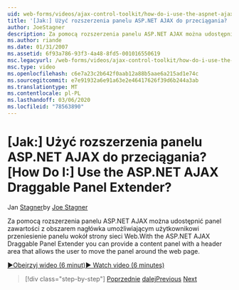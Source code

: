 ```yaml
---
uid: web-forms/videos/ajax-control-toolkit/how-do-i-use-the-aspnet-ajax-draggable-panel-extender
title: '[Jak:] Użyć rozszerzenia panelu ASP.NET AJAX do przeciągania? | Microsoft Docs'
author: JoeStagner
description: Za pomocą rozszerzenia panelu ASP.NET AJAX można udostępnić panel zawartości z obszarem nagłówka umożliwiającym użytkownikowi przeniesienie panelu wokół strony sieci Web.
ms.author: riande
ms.date: 01/31/2007
ms.assetid: 6f93a786-93f3-4a48-8fd5-001016550619
msc.legacyurl: /web-forms/videos/ajax-control-toolkit/how-do-i-use-the-aspnet-ajax-draggable-panel-extender
msc.type: video
ms.openlocfilehash: c6e7a23c2b642f0aab12a88b5aae6a215ad1e74c
ms.sourcegitcommit: e7e91932a6e91a63e2e46417626f39d6b244a3ab
ms.translationtype: MT
ms.contentlocale: pl-PL
ms.lasthandoff: 03/06/2020
ms.locfileid: "78563890"
---
```

# <a name="how-do-i-use-the-aspnet-ajax-draggable-panel-extender"></a><span data-ttu-id="90a0d-104">[Jak:] Użyć rozszerzenia panelu ASP.NET AJAX do przeciągania?</span><span class="sxs-lookup"><span data-stu-id="90a0d-104">[How Do I:] Use the ASP.NET AJAX Draggable Panel Extender?</span></span>

<span data-ttu-id="90a0d-105">Jan [Stagner](https://github.com/JoeStagner)</span><span class="sxs-lookup"><span data-stu-id="90a0d-105">by [Joe Stagner](https://github.com/JoeStagner)</span></span>

<span data-ttu-id="90a0d-106">Za pomocą rozszerzenia panelu ASP.NET AJAX można udostępnić panel zawartości z obszarem nagłówka umożliwiającym użytkownikowi przeniesienie panelu wokół strony sieci Web.</span><span class="sxs-lookup"><span data-stu-id="90a0d-106">With the ASP.NET AJAX Draggable Panel Extender you can provide a content panel with a header area that allows the user to move the panel around the web page.</span></span>

[<span data-ttu-id="90a0d-107">&#9654;Obejrzyj wideo (6 minut)</span><span class="sxs-lookup"><span data-stu-id="90a0d-107">&#9654; Watch video (6 minutes)</span></span>](https://channel9.msdn.com/Blogs/ASP-NET-Site-Videos/how-do-i-use-the-aspnet-ajax-draggable-panel-extender)

> [!div class="step-by-step"]
> <span data-ttu-id="90a0d-108">[Poprzednie](how-do-i-use-the-aspnet-ajax-collapsable-panel-extender.md)
> [dalej](how-do-i-use-the-aspnet-ajax-dynamicpopulate-extender.md)</span><span class="sxs-lookup"><span data-stu-id="90a0d-108">[Previous](how-do-i-use-the-aspnet-ajax-collapsable-panel-extender.md)
[Next](how-do-i-use-the-aspnet-ajax-dynamicpopulate-extender.md)</span></span>

